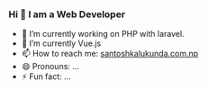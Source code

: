### Hi 👋 I am a Web Developer 

- 🔭 I’m currently working on PHP with laravel.
- 🌱 I’m currently Vue.js
- 📫 How to reach me: [santoshkalukunda.com.np](https://santoshkalukunda.com.np)
- 😄 Pronouns: ...
- ⚡ Fun fact: ...

